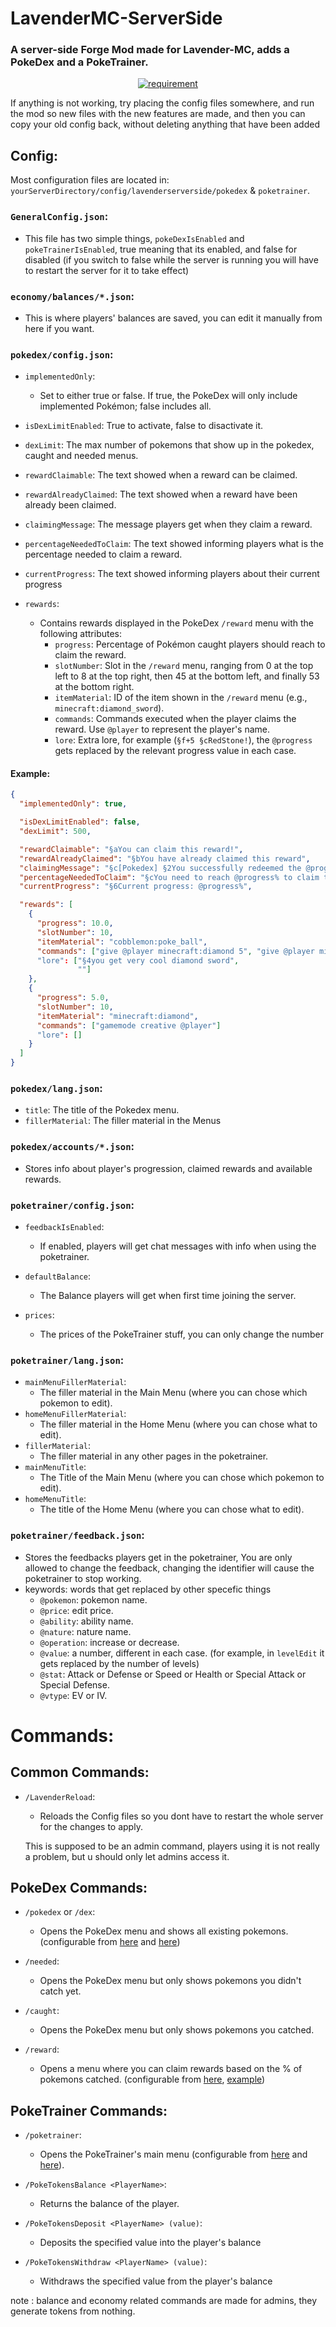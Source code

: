 LavenderMC-ServerSide
=====================
### A server-side Forge Mod made for Lavender-MC, adds a **PokeDex** and a **PokeTrainer**.

<p align="center">
  <a href="https://modrinth.com/mod/gooeylibs" target="_blank">
    <img alt="requirement" src="https://raw.githubusercontent.com/ImSouhay/hub/main/GooeyLibsRequiredIcon.svg" />
  </a>

If anything is not working, try placing the config files somewhere, and run the mod so new files with the new features are made, and then you can copy your old config back, without deleting anything that have been added

## Config:

Most configuration files are located in: `yourServerDirectory/config/lavenderserverside/pokedex` & `poketrainer`.

### `GeneralConfig.json`:
- This file has two simple things, `pokeDexIsEnabled` and `pokeTrainerIsEnabled`, true meaning that its enabled, and false for disabled (if you switch to false while the server is running you will have to restart the server for it to take effect)

### `economy/balances/*.json`:
- This is where players' balances are saved, you can edit it manually from here if you want.

### `pokedex/config.json`:

- `implementedOnly`:
  - Set to either true or false. If true, the PokeDex will only include implemented Pokémon; false includes all.

- `isDexLimitEnabled`: True to activate, false to disactivate it.
- `dexLimit`: The max number of pokemons that show up in the pokedex, caught and needed menus.
  
- `rewardClaimable`: The text showed when a reward can be claimed.
- `rewardAlreadyClaimed`: The text showed when a reward have been already been claimed.
- `claimingMessage`: The message players get when they claim a reward.
- `percentageNeededToClaim`: The text showed informing players what is the percentage needed to claim a reward.
- `currentProgress`: The text showed informing players about their current progress
  
- `rewards`:
  - Contains rewards displayed in the PokeDex `/reward` menu with the following attributes:
    - `progress`: Percentage of Pokémon caught players should reach to claim the reward.
    - `slotNumber`: Slot in the `/reward` menu, ranging from 0 at the top left to 8 at the top right, then 45 at the bottom left, and finally 53 at the bottom right.
    - `itemMaterial`: ID of the item shown in the `/reward` menu (e.g., `minecraft:diamond_sword`).
    - `commands`: Commands executed when the player claims the reward. Use `@player` to represent the player's name.
    - `lore`: Extra lore, for example (`§f+5 §cRedStone!`), the `@progress` gets replaced by the relevant progress value in each case.

#### Example:

```json
{
  "implementedOnly": true,

  "isDexLimitEnabled": false,
  "dexLimit": 500,

  "rewardClaimable": "§aYou can claim this reward!",
  "rewardAlreadyClaimed": "§bYou have already claimed this reward",
  "claimingMessage": "§c[Pokedex] §2You successfully redeemed the @progress% dex rewards.",
  "percentageNeededToClaim": "§cYou need to reach @progress% to claim this reward",
  "currentProgress": "§6Current progress: @progress%",

  "rewards": [
    {
      "progress": 10.0,
      "slotNumber": 10,
      "itemMaterial": "cobblemon:poke_ball",
      "commands": ["give @player minecraft:diamond 5", "give @player minecraft:diamond_sword"]
      "lore": ["§4you get very cool diamond sword",
               ""]
    },
    {
      "progress": 5.0,
      "slotNumber": 10,
      "itemMaterial": "minecraft:diamond",
      "commands": ["gamemode creative @player"]
      "lore": []
    }
  ]
}
```

### `pokedex/lang.json`:
- `title`: The title of the Pokedex menu.
- `fillerMaterial`: The filler material in the Menus

### `pokedex/accounts/*.json`:
- Stores info about player's progression, claimed rewards and available rewards.


### `poketrainer/config.json`:
- `feedbackIsEnabled`:
  * If enabled, players will get chat messages with info when using the poketrainer.

- `defaultBalance`:
  * The Balance players will get when first time joining the server.

- `prices`:
  * The prices of the PokeTrainer stuff, you can only change the number

### `poketrainer/lang.json`:
- `mainMenuFillerMaterial`:
  * The filler material in the Main Menu (where you can chose which pokemon to edit).
- `homeMenuFillerMaterial`:
  * The filler material in the Home Menu (where you can chose what to edit).
- `fillerMaterial`:
  * The filler material in any other pages in the poketrainer.
- `mainMenuTitle`:
  * The Title of the Main Menu (where you can chose which pokemon to edit).
- `homeMenuTitle`:
  * The title of the Home Menu (where you can chose what to edit).

### `poketrainer/feedback.json`:
- Stores the feedbacks players get in the poketrainer, You are only allowed to change the feedback, changing the identifier will cause the poketrainer to stop working.
- keywords: words that get replaced by other specefic things
  - `@pokemon`: pokemon name.
  - `@price`: edit price.
  - `@ability`: ability name.
  - `@nature`: nature name.
  - `@operation`: increase or decrease.
  - `@value`: a number, different in each case. (for example, in `levelEdit` it gets replaced by the number of levels)
  - `@stat`: Attack or Defense or Speed or Health or Special Attack or Special Defense.
  - `@vtype`: EV or IV.


# Commands:

## **Common Commands:**

- `/LavenderReload`:

  * Reloads the Config files so you dont have to restart the whole server for the changes to apply. 
  
  This is supposed to be an admin command, players using it is not really a problem, but u should only let admins access it.


## **PokeDex Commands:**

- `/pokedex` or `/dex`:

  * Opens the PokeDex menu and shows all existing pokemons. (configurable from [here](#pokedexconfigjson) and [here](#pokedexlangjson))
  

- `/needed`:

  * Opens the PokeDex menu but only shows pokemons you didn't catch yet.

- `/caught`:
  * Opens the PokeDex menu but only shows pokemons you catched.

- `/reward`:
  * Opens a menu where you can claim rewards based on the % of pokemons catched. (configurable from [here](#pokedexconfigjson), [example](#example))

## **PokeTrainer Commands:**

- `/poketrainer`:
  * Opens the PokeTrainer's main menu (configurable from [here](#poketrainerconfigjson) and [here](#poketrainerlangjson)).
 
- `/PokeTokensBalance <PlayerName>`:
  * Returns the balance of the player.
 
- `/PokeTokensDeposit <PlayerName> (value)`:
  * Deposits the specified value into the player's balance
 
- `/PokeTokensWithdraw <PlayerName> (value)`:
  * Withdraws the specified value from the player's balance
 
note : balance and economy related commands are made for admins, they generate tokens from nothing.

